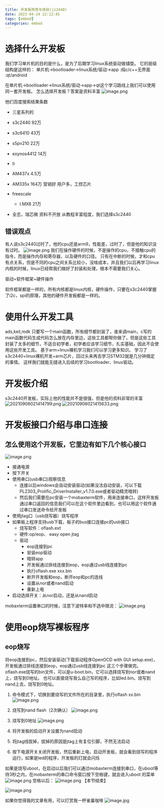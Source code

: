 ```yaml
---
title: 开发板熟悉与体验(jz2440)
date: 2023-04-24 22:12:45
tags: [embed]
categories: embed
---
```


# 选择什么开发板
我们学习单片机的目的是什么，是为了后期学习linux系统驱动做铺垫。
它的层级结构是这样的：
单片机->bootloader->linux系统/驱动->app
                                      :纯c/c++无界面
                                      :qt/android

在单片机->bootloader->linux系统/驱动->app->qt这个学习路线上我们可以使用同一套开发板。
怎么选择开发板？答案是资料丰富
![image.png](https://s2.loli.net/2023/11/12/XI9cFBofaCWkiH8.png)
<!-- more -->
他们百度搜索结果条数
- 三星系列的
 - s3c2440     92万
 - s3c6410     43万
 - s5pv210     22万
 - exynos4412  14万
- ti
 - AM437x       4.5万
 - AM335x       164万 营销好 用户多，工控芯片
- freescale
  - I.MX6       21万

- 全志，瑞芯微  资料不开放
从教程丰富程度，我们选择s3c2440
## 错误观点
有人说s3c2440过时了，他的cpu还是arm9，性能差，过时了，但是他的知识没有过时。
![image.png](https://s2.loli.net/2023/05/01/BGu1cCqo2LsmU3y.png)
我们在操作硬件的时候，不是操作的cpu，不接触cpu的指令，而是操作内存和寄存器，以及硬件的口径。
只有在中断的时候，才和cpu有点关系，但是不同的cpu之间关系比较小，没啥成本，并且我们以后再学习linux内核的时候，linux已经帮我们做好了封装和处理，根本不需要我们关心。

驱动=软件框架+硬件操作

软件框架都是一样的，所有内核都是linux内核，硬件操作，只要在s3c2440掌握了i2c，spi的原理，其他的硬件开发板都是一样的。

# 使用什么开发工具
ads,keil,mdk
只要写一个main函数，所有细节都封装了，谁来调main，c写的main函数代码生成代码怎么放在内存里边，这些工具都帮你做了，但是这些工具封装了太多的细节，不适合初学者，初学者应该学习细节，扎实基础，因此不会使用这些开发工具。
基于arm+linux裸机学习我们可以学习更多知识。
学习了s3c2440+linux裸机开发+arm芯片，回过头来再去学习STM32就是几分钟搞定的事情。
这样我们就能无缝进入后续的学习bootloader、linux驱动。


# 开发板介绍
s3c2440开发板，实际上他的性能并不是很强，但是他的资料非常的丰富
![20210906021414799.png](https://s2.loli.net/2023/05/01/YzpM71Xv3flhreC.png)
![20210906021415633.png](https://s2.loli.net/2023/05/01/4XcUry2pGwILqWY.png)

# 开发板接口介绍与串口连接
## 怎么使用这个开发板，它里边有如下几个核心接口

![image.png](https://s2.loli.net/2023/05/01/UBo9PQyFuNbHh1X.png)

- 接通电源
- 按下开关
- 使用串口(usb串口)观察信息
  - 连接以后windows会自动安装驱动(如果没法自动安装，可以下载PL2303_Prolific_DriverInstaller_v1.7.0.exe或者驱动精灵暗转)
  - 然后我们需要在pc安装一个mobaxterm软件，用来连接串口，这样开发板通过串口返回的信息我们可以在这个软件里边看到，也可以用这个软件通过串口发送命令给开发板
- 使用jtag口（usb烧写器）烧写程序
- 如果板上程序支持usb下载，板子的bus接口连接pc的usb接口
  - 烧写软件：oflash.ext
  - 硬件:op/eop、 easy open jtag
  - 驱动
    - eop连接到pc
    - 安装eop驱动
    - 暗转app
    - 开发板通过排线连接到eop，eop通过usb线连接到pc
    - 执行oflash.exe xxx.bin
    - 断开开发板和eop，断开eop和pc的连线
    - 设置从nor或者nand启动
    - 重新上电
- 启动选择开关：从nor启动，还是从nand启动

mobaxterm设置串口的时候，注意下波特率和不选中限流：
![image.png](https://s2.loli.net/2023/05/01/KaMgHwTV1Fb6tJv.png)

# 使用eop烧写裸板程序
## eop烧写
 将eop连接到pc，然后安装驱动(下载驱动程序OpenOCD with GUI setup.exe)，开发板通过排线连接到eop，eop通过usb线连接到pc 这三个步骤做完。
 oflash.exe烧写的bin文件，可以是u-boot.bin，它可以选择烧写到nor或者nand上，烧写到0地址。
 也可以直接烧写我么自己写的程序，比如led.bin。烧写到nand上去，烧写到0地址。
1. 命令模式下，切换到要烧写的文件所在的目录里，执行oflash xx.bin
![image.png](https://s2.loli.net/2023/05/01/1Z6qYdcQ8eHUC4A.png)

2. 烧写到nand flash（2次确认）
![image.png](https://s2.loli.net/2023/05/01/Zbvy9qhVoYw36cT.png)

3. 烧写到0地址
![image.png](https://s2.loli.net/2023/05/01/jDoGpTqfAK4Qy5H.png)

4. 将开发板的启动开关设置为nand启动
5. 将jtag线拔掉，拔掉的原因是jtag上有复位引脚，不然无法启动
6. 按下电源开关关闭开发板，然后重新上电，启动开发板，就会看到烧写的程序运行，如果是led的程序，开发板的灯就会闪烁

如果是烧写uboot，在启动以后我们可以通过mobaxterm连接到串口，在uboot等待3秒之内，在mobaxterm的串口命令窗口按下空格键，就会进入uboot 的菜单
![image.png](https://s2.loli.net/2023/05/01/DYPBrMJLq8m4uG5.png)
空格以后：
![image.png](https://s2.loli.net/2023/05/01/nghrGv7b1RkWEUF.png)
【本节结束】


![image.png](https://s2.loli.net/2023/11/12/F7zHMlmXtxbu81j.png)

如果你觉得我的文章有用，可以打赏我一杯雀巢咖啡
![image.jpg](https://i.postimg.cc/8Pmvqq4J/b1c4562d7729c208aef2f861473f309.jpg)
